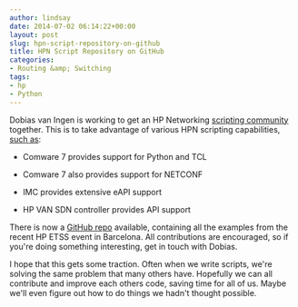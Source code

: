 ```yaml
---
author: lindsay
date: 2014-07-02 06:14:22+00:00
layout: post
slug: hpn-script-repository-on-github
title: HPN Script Repository on GitHub
categories:
- Routing &amp; Switching
tags:
- hp
- Python
---
```


Dobias van Ingen is working to get an HP Networking [scripting community](http://abouthpnetworking.com/2014/06/30/always-wanting-to-join-new-hpn-scripting-github-community/) together. This is to take advantage of various HPN scripting capabilities, [such as](http://abouthpnetworking.com/2014/06/19/hp-network-scripting/):




    
  * Comware 7 provides support for Python and TCL

    
  * Comware 7 also provides support for NETCONF

    
  * IMC provides extensive eAPI support

    
  * HP VAN SDN controller provides API support



There is now a [GitHub repo](https://github.com/networkingdvi/HPN-Scripting) available, containing all the examples from the recent HP ETSS event in Barcelona. All contributions are encouraged, so if you're doing something interesting, get in touch with Dobias.

I hope that this gets some traction. Often when we write scripts, we're solving the same problem that many others have. Hopefully we can all contribute and improve each others code, saving time for all of us. Maybe we'll even figure out how to do things we hadn't thought possible.
